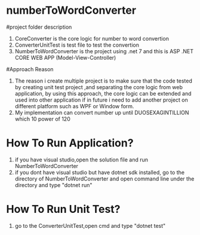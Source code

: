 # numberToWordConverter
#project folder description<br/>
1. CoreConverter is the core logic for number to word convertion
2. ConverterUnitTest is test file to test the convertion
3. NumberToWordConverter is the project using .net 7 and this is ASP .NET CORE WEB APP (Model-View-Controller)

#Approach Reason<br/>
1. The reason i create multiple project is to make sure that the code tested by creating unit test project ,and separating the core logic from web application,
by using this approach, the core logic can be extended and used into other application if in future i need to add another project on different platform such as WPF or Window form.
2. My implementation can convert number up until DUOSEXAGINTILLION which 10 power of 120

# How To Run Application?
1. if you have visual studio,open the solution file and run NumberToWordConverter
2. if you dont have visual studio but have dotnet sdk installed, go to the directory of  NumberToWordConverter and open command line under the directory and type "dotnet run"


# How To Run Unit Test?
1. go to the ConverterUnitTest,open cmd and type "dotnet test"
